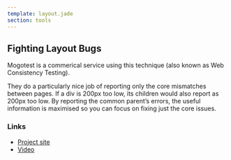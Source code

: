```yaml
---
template: layout.jade
section: tools
---
```


## Fighting Layout Bugs

Mogotest is a commerical service using this technique (also known as Web Consistency Testing).

They do a particularly nice job of reporting only the core mismatches between pages. If a div is 200px too low, its children would also report as 200px too low. By reporting the common parent’s errors, the useful information is maximised so you can focus on fixing just the core issues.

### Links

  * [Project site](http://mogotest.com/)
  * [Video](http://www.youtube.com/watch?v=_6fV-6eMSUM)